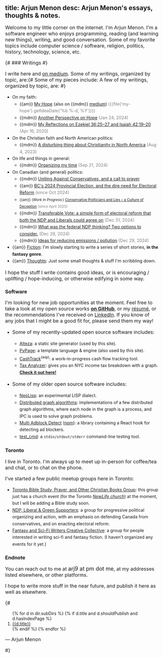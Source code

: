 title: Arjun Menon
desc: Arjun Menon's essays, thoughts & notes.
---
<style>
.content {
	font-family: {{ fancy_sans_1 }};
}
p {
	font-size: 16px;
}
h1, h2 {
	margin-top: 1em;
}
ul {
	line-height: 1.6em;
}
.datenote {
	color: gray;
}
.endnote-mail {
	font-family: 'IM Fell English', {{ std_serif_1 }};
	font-size: large;
}
</style>

Welcome to my little corner on the internet. I'm Arjun Menon. I'm a software engineer who enjoys programming, reading (and learning new things), writing, and good conversation. Some of my favorite topics include computer science / software, religion, politics, history, technology, science, etc.

{# ### Writings #}

I write here and [on medium](https://medium.com/@arjungmenon). Some of my writings, organized by topic, are:{# Some of my pieces include: A few of my writings, organized by topic, are: #}
* On my faith:
	* {{am}} [My Hope]({{link('my-hope')}}) (also on {{mdm}} [medium](https://medium.com/@arjungmenon/my-hope-bb8d0178797b)) <span class="datenote">({{file('my-hope').getIdeaDate('%b %-d, %Y')}})</span>
	* {{mdm}} [Another Perspective on Hope](https://medium.com/@arjungmenon/another-perspective-on-hope-b812f6388fdc) <span class="datenote">(Jan 24, 2024)</span>
	* {{mdm}} [My Reflections on Ezekiel 36:25–27 and Isaiah 42:19–20](https://medium.com/@arjungmenon/ezekiel-36-25-27-and-isaiah-42-19-20-945028192388) <span class="datenote">(Apr 16, 2020)</span>
* On the Christian faith and North American politics:
	* {{mdm}} [A disturbing thing about Christianity in North America](https://medium.com/@arjungmenon/one-disturbing-thing-on-christianity-in-north-america-9dae8088c0e4) <span class="datenote">(Aug 4, 2023)</span>
* On life and things in general:
	* {{mdm}} [Organizing my time](https://medium.com/life-and-things/carving-out-my-time-4596332ae631) <span class="datenote">(Sep 21, 2024)</span>
* On Canadian (and general) politics:
	* {{mdm}} [Uniting Against Conservatives, and a call to prayer](https://medium.com/canada-forward/uniting-against-conservatives-and-a-call-to-prayer-2cede05aac0a)
	* {{am}} [BC's 2024 Provincial Election, and the dire need for Electoral Reform]({{link('bc-2024-and-electoral-reform')}}) <span class="datenote">(since Oct 2024)</span>
	* <small>{{am}} (_Work In Progress:_) [Conservative Politicians and Lies – a Culture of Deception]({{link('conservatives-and-lies')}}) <span class="datenote">(since April 2025)</span></small>
	* {{mdm}} [Transferable Vote: a simple form of electoral reform that both the NDP and Liberals could agree on](https://medium.com/canada-forward/transferable-vote-a-simple-form-of-electoral-reform-that-both-the-ndp-and-liberals-could-agree-on-e1be752e2224) <span class="datenote">(Dec 31, 2024)</span>
	* {{mdm}} [What was the federal NDP thinking? Two options to consider.](https://medium.com/canada-forward/what-on-earth-was-the-ndp-and-jagmeet-singh-thinking-838e45a0daef) <span class="datenote">(Dec 28, 2024)</span>
	* {{mdm}} [Ideas for reducing emissions / pollution](https://medium.com/politics-and-systems/possible-solutions-to-reducing-pollution-carbon-emissions-d87f37ebf458) <span class="datenote">(Dec 29, 2024)</span>
* {{am}} [Fiction]({{link('fiction')}}): I'm slowly starting to write a series of short stories, **in the fantasy genre**.
* {{am}} [Thoughts]({{link('thoughts')}}): Just some small thoughts & stuff I'm scribbling down.

I hope the stuff I write contains good ideas, or is encouraging / uplifting / hope-inducing, or otherwise edifying in some way.

### Software

I'm looking for new job opportunities at the moment. Feel free to take a look at my open source works [**on GitHub**](https://github.com/arjun-menon), or my [résumé](https://gratom.com/arjun-menon/resume/), or the recommendations I've received on [LinkedIn](https://www.linkedin.com/in/arjungmenon/). If you know of any jobs that I might be a good fit for, please send them my way!

* Some of my recently-updated open source software includes:
	* [Alteza](https://github.com/arjun-menon/alteza): a static site generator (used by this site).
	* [PyPage](https://github.com/arjun-menon/pypage): a template language & engine (also used by this site).
	* [CashTrack](https://github.com/gratom-inc/CashTrack)<sup>(wip)</sup>: a work-in-progress cash flow tracking tool.
	* [Tax Analyzer](https://github.com/arjun-menon/tax-analyzer): gives you an NYC income tax breakdown with a graph. [**Check it out here!**](https://arjun-menon.com/tax-analyzer)

* Some of my older open source software includes:
	* [NeoLisp](https://github.com/novarc/NeoLisp): an experimental LISP dialect.
	* [Distributed graph algorithms](https://github.com/arjun-menon/Distributed-Graph-Algorithms): implementations of a few distributed graph algorithms, where each node in the graph is a process, and IPC is used to solve graph problems.
	* [Multi Adblock Detect](https://github.com/arjun-menon/multi-adblock-detect) ([npm](https://www.npmjs.com/package/multi-adblock-detect)): a library containing a React hook for detecting ad blockers.
	* [test_cmd](https://github.com/arjun-menon/test_cmd): a `stdin/stdout/stderr` command-line testing tool.

### Toronto

I live in Toronto. I'm always up to meet up in-person for coffee/tea and chat, or to chat on the phone.

I've started a few public meetup groups here in Toronto:
* [Toronto Bible Study, Prayer, and Other Christian Books Group](https://www.meetup.com/toronto-bible-study-prayer-and-other-christian-books-group/): this group just has a church event (for the Toronto _[NewLife church](https://nlife.ca/)_) at the moment, but I will be adding a Bible study soon.
* [NDP, Liberal & Green Supporters](https://www.meetup.com/ndp-liberal-green-party-supporters-group/): a group for progressive political organizing and action, with an emphasis on defending Canada from conservatives, and on enacting electoral reform.
* [Fantasy and Sci-Fi Writers Creative Collective](https://www.meetup.com/fantasy-sci-fi-writing-meetup-group/): a group for people interested in writing sci-fi and fantasy fiction. (I haven't organized any events for it yet.)

### Endnote

You can reach out to me at <span class="endnote-mail">arj9 at pm dot me</span>, at my addresses listed elsewhere, or other platforms.

I hope to write more stuff in the near future, and publish it here as well as elsewhere.


{#

<p>
<ol>
{% for d in dir.subDirs %}
{% if d.title and d.shouldPublish and d.hasIndexPage %}
<li><a href="{{link(d)}}">{{d.title}}</a></li>
{% endif %}
{% endfor %}
</ol>

&mdash; Arjun Menon

#}
